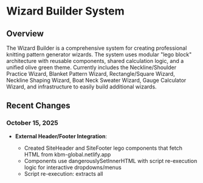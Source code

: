 # Wizard Builder System

## Overview

The Wizard Builder is a comprehensive system for creating professional knitting pattern generator wizards. The system uses modular "lego block" architecture with reusable components, shared calculation logic, and a unified olive green theme. Currently includes the Neckline/Shoulder Practice Wizard, Blanket Pattern Wizard, Rectangle/Square Wizard, Neckline Shaping Wizard, Boat Neck Sweater Wizard, Gauge Calculator Wizard, and infrastructure to easily build additional wizards.

## Recent Changes

### October 15, 2025
- **External Header/Footer Integration**:
  - Created SiteHeader and SiteFooter lego components that fetch HTML from kbm-global.netlify.app
  - Components use dangerouslySetInnerHTML with script re-execution logic for interactive dropdowns/menus
  - Script re-execution: extracts all <script> tags and manually creates new script elements to trigger execution
  - Added to all 7 wizards with `no-print` class (visible on screen, hidden in PDF)
  - CSS overrides ensure header/footer links preserve Netlify styling: `color: inherit`, `text-decoration: none`
  - Header sits flush at top (removed body top padding: `padding: 0 0 20px 0`)

- **BoatNeckWizard Formatting Fix**:
  - Removed custom inline styles (maxWidth, margin, padding) from container
  - Changed title section marginBottom from 30px to 20px to match other wizards
  - Now uses standard `wizard-container` class for consistent spacing

- **Wizard Header Standardization**:
  - All wizards now include H1 title and H2 benefit message at the top of each page
  - Consistent styling: H1 with olive green (#52682d), 28px bold; H2 with gray (#666), 18px normal weight
  - Headers hidden in print/PDF output using `.no-print` class
  - When creating new wizards, always prompt user for H1 title and H2 benefit message
  
- **UnitsToggle Component Redesign**:
  - Horizontal layout: label on LEFT, toggle button (in/cm) on RIGHT, same line
  - Default label "Your Gauge" in olive green (#52682d), 18px bold
  - Custom label support via `gaugeLabel` prop
  - Gauge Calculator uses custom label "Your Swatch Measurements"
  - All wizards standardized: removed duplicate H2 headings, removed old `label` prop
  - BoatNeckWizard migrated from RadioGroup to UnitsToggle for consistency

### October 12, 2025
- **Gauge Calculator Wizard**:
  - New wizard tool to help knitters convert swatch measurements into precise gauge numbers
  - Supports both inches and centimeters measurement systems
  - Calculates stitches and rows per 1" and per 4" (inches mode) or per 10cm (centimeters mode)
  - Shows per-inch conversion in both modes for universal compatibility
  - Copy-to-clipboard functionality for formatted gauge text
  - localStorage persistence for all input values (gauge.unit, gauge.width, gauge.height, gauge.sts, gauge.rows)
  - Clean Tailwind-only design with #52682d accent color and #f7f8f7 background
  - Includes instructions, measurement tips, and placeholder for swatch drawing diagram
  - Proper unit conversion: per-10cm ÷ 3.937 = per-inch (10cm/2.54in)

### October 10, 2025
- **Machine Knitter Row-Based Instructions**:
  - Updated useSleeveDropShoulder to prioritize row counts over length measurements
  - Changed "work until measures X inches" to "work for Y rows total (sleeve will measure X inches at your gauge)"
  - Added total row count to final measurements: "16.5" (46 rows)"
  - Machine knitters now get exact row counts for all instructions

- **Sleeve Diagram Trapezoid Shaping**:
  - Enhanced PanelSchematic to support trapezoid shapes via optional `bottomWidth` prop
  - Sleeve diagrams now visually show shaping (narrow at cuff, wide at armhole)
  - Polygon coordinates correctly render narrower bottom (cast-on) and wider top (bind-off)
  - Body panels remain rectangular (no bottomWidth = rectangle rendering)

- **Development Navigation Redesign**:
  - Redesigned dev menu from horizontal to vertical stacked layout
  - Fixed position in top-left corner for easy access without fullscreen
  - Compact design using Tailwind classes (no inline styles)
  - CSS-based hover states (hover:bg-white/10) instead of event handlers
  - "Dev Menu" header with 6 wizard links vertically stacked

- **Boat Neck Wizard Pattern Instruction Improvements**:
  - Fixed neck marker format: Needles count from center zero, display as L# and R# (e.g., 50 sts = L25 and R25)
  - Added warning message "IMPORTANT: Your pattern will not be saved..." with no-print class
  - Removed row count from bind off instruction (now just "All stitches")
  - Updated shoulder seam instruction: "Join shoulder seams, leaving center open between the markers for the neck opening"
  - Simplified neckline finishing: "Finish neck opening as desired" for machine knitting
  - Exported WarningBox from lego components for consistency across wizards

### October 9, 2025
- **Boat Neck Wizard Improvements**:
  - Fixed size lookup bug in useSleeveDropShoulder hook - now handles both string and numeric size values from sizing data
  - Updated button styling to use Font Awesome icons ('fas fa-print', 'fas fa-download', 'fas fa-redo') with btn-round-wizard className
  - Repositioned StickyActionButtons to correct location (after PrintHeader, before content)
  - Added neck opening markers to body instructions using neck_opening from sizing data (Size 2 Misses: 6.5")
  - Implemented neck marker calculation: (neck_opening × stitch_count) / 2, with bounds checking to prevent negative positions
  - Enhanced gauge validation to ensure stitchesPerUnit > 0 and rowsPerUnit > 0 before showing pattern
  - Sleeve diagram now renders correctly when sleeves option is selected

## User Preferences

Preferred communication style: Simple, everyday language.

## System Architecture

### Frontend Architecture
- **Framework**: React with TypeScript using Vite as the build tool
- **UI Library**: Radix UI components with shadcn/ui styling system
- **Styling**: Tailwind CSS with custom CSS variables and design tokens
- **Routing**: Wouter for lightweight client-side routing
- **State Management**: React hooks for local state, TanStack Query for server state management

### Lego Block Architecture
The system provides reusable wizard components in `client/src/components/lego/`:
- **SiteHeader**: Fetches and displays KnitbyMachine header from kbm-global.netlify.app/header.html with script re-execution for interactive menus
- **SiteFooter**: Fetches and displays KnitbyMachine footer from kbm-global.netlify.app/footer.html with script re-execution
- **GaugeInputs**: Gauge measurement inputs with dynamic placeholders (per 4"/10cm)
- **PanelSchematic**: Universal knitting panel schematic component displaying bottom-to-top orientation (cast-on at bottom, armhole/cap at top) for all sweater pieces. Supports both rectangle (body panels) and trapezoid shapes (sleeves with shaping) via optional `bottomWidth` prop
- **RadioGroup**: Styled radio groups with olive green accent color
- **SchematicWrapper**: Centered SVG diagram wrapper with consistent padding and proper sizing
- **SizeSelector**: Card-based size selector with category grouping and selection states
- **RoundIconButton**: 56px mobile-friendly icon buttons with labels, supports both Font Awesome icons and emoji
- **WizardActionBar**: Flex layout with warning box + action buttons
- **StickyActionButtons**: Sticky action buttons (Print, Download PDF, Start Over) that float at top with transparent background while scrolling
- **WarningBox**: Reusable warning message box with olive green styling for important notices
- **PrintOnlyTitle**: Print/PDF-only title section (hidden on screen, visible in print output)
- **PrintHeader**: Print-only header using "Shadows Into Light Two" Google Font with KnitbyMachine branding (#649841 green) and URL (hidden on screen, visible in print/PDF)
- **PrintFooter**: Print-only footer with copyright, URL, generation date, and page numbers (hidden on screen, visible in print/PDF)
- **useGaugeCalculations**: Hook for unit-aware gauge calculations (4" vs 10cm)
- **useSleeveDropShoulder**: Hook for drop shoulder sleeve pattern generation with external sizing data, handles both string and numeric size values from sizing APIs, generates row-based instructions for machine knitters

All components use CSS variables for theming and are fully reusable across wizards.

**Important for Development Efficiency**:
- Lego blocks are shared components - changing one affects all wizards automatically
- Individual wizard files are independent - change only the specific wizard needed
- For targeted changes: modify only the affected lego block OR specific wizard file
- Avoid batch-editing all wizards unless truly necessary (saves significant time)

### Component Structure
Individual wizards include:
- **NecklineWizard.tsx**: Neckline/shoulder practice calculator with SVG schematics
- **BlanketWizard.tsx**: Blanket pattern generator with yarn calculations and external JSON data loading
- **RectangleWizard.tsx**: Rectangle/square pattern calculator with customizable dimensions
- **NecklineShapingWizard.tsx**: Neckline shaping calculator for sweater construction
- **BoatNeckWizard.tsx**: Boat neck sweater pattern generator with optional sleeves using useSleeveDropShoulder hook
- **SleeveWizard.tsx**: Testing page for drop shoulder sleeve calculations
- **Gauge Input System**: Unit selection (inches/cm) with conversion from 4"/10cm to per-unit values  
- **Calculation Engine**: Shared calculation logic via hooks and utilities
- **Instruction Generator**: Clear step-by-step text output for knitting practice
- **SVG Schematic Generator**: Japanese-style technical diagrams with curved necklines
- **Validation System**: Prevents NaN errors and handles edge cases gracefully
- **Print/PDF System**: Print-only header/footer components with proper formatting for physical and PDF output

### Design System
- **CSS Integration**: Uses existing sweater_planner_css.css for consistent styling
- **Typography**: Inter font family via Google Fonts with clean, readable interface
- **Layout**: Single-page design with gauge inputs, instructions, and schematic sections
- **Visual Hierarchy**: Well-structured sections with clear headings and organized content
- **Professional Styling**: Uses wizard-container, well_white, and text-primary CSS classes

### Backend Architecture
- **Server**: Express.js with TypeScript
- **Development**: Hot module replacement via Vite integration
- **Storage Interface**: Abstracted storage layer with in-memory implementation
- **API Structure**: RESTful endpoints with JSON responses

### Data Management
- **Client-Side Calculator**: No database persistence needed - pure calculation tool
- **Dynamic Updates**: All calculations update in real-time as gauge inputs change
- **Validation**: Robust input validation prevents calculation errors
- **Template System**: SVG uses placeholder replacement for dynamic values
- **External Data Loading**: BlanketWizard fetches sizing data from external URL (https://sizing-data.knitbymachine.com/sizing_blankets.json) with cache-busting for easy updates without code changes
- **Print/PDF Generation**: Uses html2pdf.js for PDF generation with inline header/footer content to work around @media print limitations
- **Sticky UI Elements**: Action buttons stick to top of viewport while scrolling with transparent background for clean floating appearance
- **Print Optimization**: All build UI elements (gauge inputs, size cards, yarn calculator, buttons) hidden in print/PDF using `.no-print` class

### Build and Development
- **Development Server**: Vite with hot reload and error overlay
- **Production Build**: ESBuild for server bundling, Vite for client assets
- **TypeScript**: Strict mode with path mapping and shared types
- **Code Quality**: Configured with proper TypeScript compiler options

## External Dependencies

### Database Services
- **Neon Database**: Serverless PostgreSQL hosting via `@neondatabase/serverless`
- **Drizzle ORM**: Type-safe database queries and schema management

### UI and Styling
- **Radix UI**: Comprehensive component primitives for accessible UI elements
- **Tailwind CSS**: Utility-first CSS framework with PostCSS processing
- **Google Fonts**: Inter font family for consistent typography
- **Lucide Icons**: Icon library for UI elements

### Development Tools
- **Vite**: Build tool with React plugin and runtime error handling
- **TanStack Query**: Server state management and data fetching
- **React Hook Form**: Form validation with Zod schema integration
- **Wouter**: Lightweight routing library

### Session and Authentication
- **Express Session**: Session management with PostgreSQL store via `connect-pg-simple`
- **Crypto**: Built-in Node.js crypto for UUID generation

### Validation and Types
- **Zod**: Runtime type validation and schema definition
- **Drizzle Zod**: Integration between Drizzle schemas and Zod validation
- **TypeScript**: Full type safety across client and server